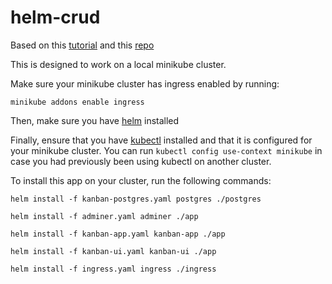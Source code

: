 # helm-crud

Based on this [tutorial](https://wkrzywiec.medium.com/how-to-deploy-application-on-kubernetes-with-helm-39f545ad33b8) and this [repo](https://github.com/wkrzywiec/k8s-helm-helmfile/tree/master/helm)

This is designed to work on a local minikube cluster.

Make sure your minikube cluster has ingress enabled by running:

`minikube addons enable ingress`

Then, make sure you have [helm](https://helm.sh/docs/intro/install/) installed

Finally, ensure that you have [kubectl](https://kubernetes.io/docs/tasks/tools/) installed and that it is configured for your minikube cluster. You can run `kubectl config use-context minikube` in case you had previously been using kubectl on another cluster. 

To install this app on your cluster, run the following commands:

`helm install -f kanban-postgres.yaml postgres ./postgres`

`helm install -f adminer.yaml adminer ./app`

`helm install -f kanban-app.yaml kanban-app ./app`

`helm install -f kanban-ui.yaml kanban-ui ./app`

`helm install -f ingress.yaml ingress ./ingress`
